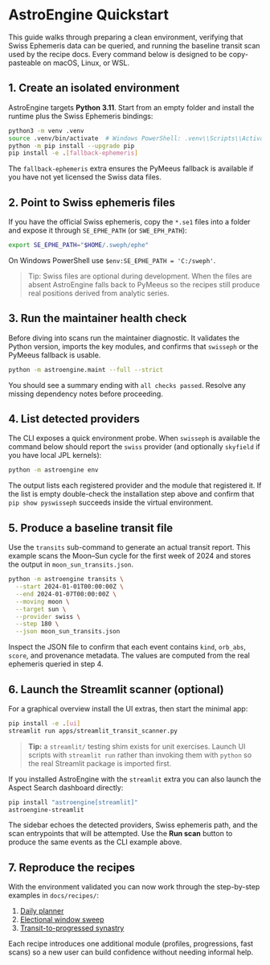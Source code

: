 # AstroEngine Quickstart

This guide walks through preparing a clean environment, verifying that
Swiss Ephemeris data can be queried, and running the baseline transit
scan used by the recipe docs. Every command below is designed to be
copy-pasteable on macOS, Linux, or WSL.

## 1. Create an isolated environment

AstroEngine targets **Python 3.11**. Start from an empty folder and
install the runtime plus the Swiss Ephemeris bindings:

```bash
python3 -m venv .venv
source .venv/bin/activate  # Windows PowerShell: .venv\\Scripts\\Activate.ps1
python -m pip install --upgrade pip
pip install -e .[fallback-ephemeris]
```

The `fallback-ephemeris` extra ensures the PyMeeus fallback is available
if you have not yet licensed the Swiss data files.

## 2. Point to Swiss ephemeris files

If you have the official Swiss ephemeris, copy the `*.se1` files into a
folder and expose it through ``SE_EPHE_PATH`` (or ``SWE_EPH_PATH``):

```bash
export SE_EPHE_PATH="$HOME/.sweph/ephe"
```

On Windows PowerShell use ``$env:SE_EPHE_PATH = 'C:/sweph'``.

> Tip: Swiss files are optional during development. When the files are
> absent AstroEngine falls back to PyMeeus so the recipes still produce
> real positions derived from analytic series.

## 3. Run the maintainer health check

Before diving into scans run the maintainer diagnostic. It validates the
Python version, imports the key modules, and confirms that ``swisseph``
or the PyMeeus fallback is usable.

```bash
python -m astroengine.maint --full --strict
```

You should see a summary ending with ``all checks passed``. Resolve any
missing dependency notes before proceeding.

## 4. List detected providers

The CLI exposes a quick environment probe. When ``swisseph`` is
available the command below should report the ``swiss`` provider (and
optionally ``skyfield`` if you have local JPL kernels):

```bash
python -m astroengine env
```

The output lists each registered provider and the module that
registered it. If the list is empty double-check the installation step
above and confirm that ``pip show pyswisseph`` succeeds inside the
virtual environment.

## 5. Produce a baseline transit file

Use the ``transits`` sub-command to generate an actual transit report.
This example scans the Moon–Sun cycle for the first week of 2024 and
stores the output in ``moon_sun_transits.json``.

```bash
python -m astroengine transits \
  --start 2024-01-01T00:00:00Z \
  --end 2024-01-07T00:00:00Z \
  --moving moon \
  --target sun \
  --provider swiss \
  --step 180 \
  --json moon_sun_transits.json
```

Inspect the JSON file to confirm that each event contains ``kind``,
``orb_abs``, ``score``, and provenance metadata. The values are computed
from the real ephemeris queried in step 4.

## 6. Launch the Streamlit scanner (optional)

For a graphical overview install the UI extras, then start the minimal
app:

```bash
pip install -e .[ui]
streamlit run apps/streamlit_transit_scanner.py
```

> **Tip:** a ``streamlit/`` testing shim exists for unit exercises. Launch UI
> scripts with ``streamlit run`` rather than invoking them with ``python`` so the
> real Streamlit package is imported first.

If you installed AstroEngine with the ``streamlit`` extra you can also launch
the Aspect Search dashboard directly:

```bash
pip install "astroengine[streamlit]"
astroengine-streamlit
```

The sidebar echoes the detected providers, Swiss ephemeris path, and the
scan entrypoints that will be attempted. Use the **Run scan** button to
produce the same events as the CLI example above.

## 7. Reproduce the recipes

With the environment validated you can now work through the
step-by-step examples in ``docs/recipes/``:

1. [Daily planner](recipes/daily_planner.md)
2. [Electional window sweep](recipes/electional_window.md)
3. [Transit-to-progressed synastry](recipes/transit_to_progressed_synastry.md)

Each recipe introduces one additional module (profiles, progressions,
fast scans) so a new user can build confidence without needing informal
help.

